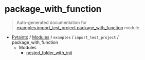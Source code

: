 # package_with_function

> Auto-generated documentation for [examples.import_test_project.package_with_function](../../../../examples/import_test_project/package_with_function/__init__.py) module.

- [Pytaintx](../../../README.md#pytaintx-index) / [Modules](../../../README.md#pytaintx-modules) / `examples` / `import_test_project` / package_with_function
    - Modules
        - [nested_folder_with_init](nested_folder_with_init/index.md#nested_folder_with_init)
